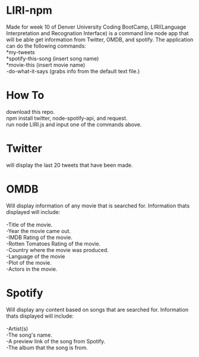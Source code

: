 # LIRI-npm
Made for week 10 of Denver University Coding BootCamp, LIRI(Language Interpretation and Recognation Interface) is a command line node app that will be able get information from Twitter, OMDB, and spotify. The application can do the following commands:
<br>
  *my-tweets
<br>
  *spotify-this-song (insert song name)
<br>
  *movie-this (insert movie name)
<br>
  -do-what-it-says (grabs info from the default text file.)

# How To
download this repo.<br>
npm install twitter, node-spotify-api, and request.<br>
run node LIRI.js and input one of the commands above.<br>

# Twitter
will display the last 20 tweets that have been made.

# OMDB
Will display information of any movie that is searched for. Information thats displayed will include:<br><br>
  -Title of the movie.<br>
  -Year the movie came out.<br>
  -IMDB Rating of the movie.<br>
  -Rotten Tomatoes Rating of the movie.<br>
  -Country where the movie was produced.<br>
  -Language of the movie<br>
  -Plot of the movie.<br>
  -Actors in the movie.<br>

# Spotify 
Will display any content based on songs that are searched for. Information thats displayed will include:<br><br>
  -Artist(s)<br>
  -The song's name.<br>
  -A preview link of the song from Spotify.<br>
  -The album that the song is from.<br>
